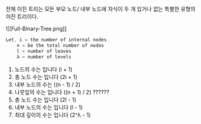 전체 이진 트리는 모든 부모 노드/ 내부 노드에 자식이 두 개 있거나 없는 특별한 유형의 이진 트리이다.

![[Full-Binary-Tree.png]]

```cpp
Let, i = the number of internal nodes
	n = be the total number of nodes
	l = number of leaves
	λ = number of levels
```

1. 노드의 수는 입니다 (i + 1)
2. 총 노드 수는 입니다 (2i + 1)
3. 내부 노드의 수는 ((n - 1) / 2)
4. 나뭇잎의 수는 입니다 ((n + 1) / 2)   ??????
5. 총 노드 수는 입니다 (2l - 1)
6. 내부 노드의 수는 입니다 (l - 1)
7. 최대 깊이의 수는 입니다 (2^λ - 1)

